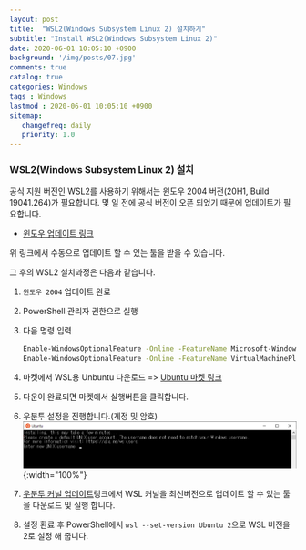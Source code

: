 ```yaml
---
layout: post
title:  "WSL2(Windows Subsystem Linux 2) 설치하기"
subtitle: "Install WSL2(Windows Subsystem Linux 2)"
date: 2020-06-01 10:05:10 +0900
background: '/img/posts/07.jpg'
comments: true
catalog: true
categories: Windows
tags : Windows
lastmod : 2020-06-01 10:05:10 +0900
sitemap:
   changefreq: daily
   priority: 1.0
---
```


### WSL2(Windows Subsystem Linux 2) 설치

공식 지원 버전인 WSL2를 사용하기 위해서는 윈도우 2004 버전(20H1, Build 19041.264)가 필요합니다. 몇 일 전에 공식 버전이 오픈 되었기 때문에 업데이트가 필요합니다.

- [윈도우 업데이트 링크](https://www.microsoft.com/ko-kr/software-download/windows10)

위 링크에서 수동으로 업데이트 할 수 있는 툴을 받을 수 있습니다.

그 후의  WSL2 설치과정은 다음과 같습니다.

1. `윈도우 2004` 업데이트 완료
2. PowerShell 관리자 권한으로 실행
3. 다음 명령 입력

   ```bash
   Enable-WindowsOptionalFeature -Online -FeatureName Microsoft-Windows-Subsystem-Linux
   Enable-WindowsOptionalFeature -Online -FeatureName VirtualMachinePlatform
   ```

4. 마켓에서 WSL용 Unbuntu 다운로드 => [Ubuntu 마켓 링크](ms-windows-store://pdp?productId=9NBLGGH4MSV6&ocid=&cid=&referrer=unistoreweb&scenario=click&webig=240968bf-b51b-4194-98f7-d5014cbf6c4b&muid=0190504D4B686AFF1A215E6E4F686CAE&websession=90380ed73ffc4961975e0d2745520c77&tduid=)
5. 다운이 완료되면 마켓에서 실행버튼을 클릭합니다.
6. 우분투 설정을 진행합니다.(계정 및 암호)
   ![ubuntu image](/img/WSL/ubuntu_setting.png){:width="100%"}
7. [우분투 커널 업데이트](https://docs.microsoft.com/ko-kr/windows/wsl/wsl2-kernel)링크에서 WSL 커널을 최신버전으로 업데이트 할 수 있는 툴을 다운로드 및 실행 합니다.
8. 설정 환료 후 PowerShell에서 `wsl --set-version Ubuntu 2`으로 WSL 버전을 2로 설정 해 줍니다.

